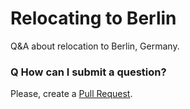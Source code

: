 # Relocating to Berlin
Q&amp;A about relocation to Berlin, Germany.

### Q How can I submit a question?

Please, create a [Pull Request](https://github.com/azproduction/relocating-to-berlin/issues/new).


